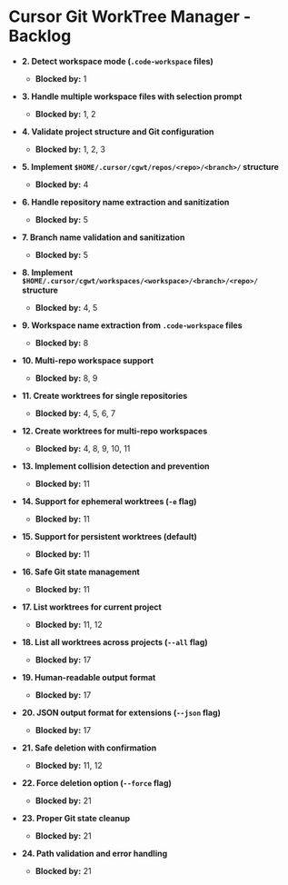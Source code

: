 # Cursor Git WorkTree Manager - Backlog

- **2. Detect workspace mode (`.code-workspace` files)**
  - **Blocked by:** 1

- **3. Handle multiple workspace files with selection prompt**
  - **Blocked by:** 1, 2

- **4. Validate project structure and Git configuration**
  - **Blocked by:** 1, 2, 3

- **5. Implement `$HOME/.cursor/cgwt/repos/<repo>/<branch>/` structure**
  - **Blocked by:** 4

- **6. Handle repository name extraction and sanitization**
  - **Blocked by:** 5

- **7. Branch name validation and sanitization**
  - **Blocked by:** 5

- **8. Implement `$HOME/.cursor/cgwt/workspaces/<workspace>/<branch>/<repo>/` structure**
  - **Blocked by:** 4, 5

- **9. Workspace name extraction from `.code-workspace` files**
  - **Blocked by:** 8

- **10. Multi-repo workspace support**
  - **Blocked by:** 8, 9

- **11. Create worktrees for single repositories**
  - **Blocked by:** 4, 5, 6, 7

- **12. Create worktrees for multi-repo workspaces**
  - **Blocked by:** 4, 8, 9, 10, 11

- **13. Implement collision detection and prevention**
  - **Blocked by:** 11

- **14. Support for ephemeral worktrees (`-e` flag)**
  - **Blocked by:** 11

- **15. Support for persistent worktrees (default)**
  - **Blocked by:** 11

- **16. Safe Git state management**
  - **Blocked by:** 11

- **17. List worktrees for current project**
  - **Blocked by:** 11, 12

- **18. List all worktrees across projects (`--all` flag)**
  - **Blocked by:** 17

- **19. Human-readable output format**
  - **Blocked by:** 17

- **20. JSON output format for extensions (`--json` flag)**
  - **Blocked by:** 17

- **21. Safe deletion with confirmation**
  - **Blocked by:** 11, 12

- **22. Force deletion option (`--force` flag)**
  - **Blocked by:** 21

- **23. Proper Git state cleanup**
  - **Blocked by:** 21

- **24. Path validation and error handling**
  - **Blocked by:** 21
